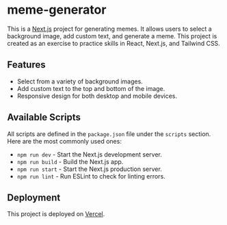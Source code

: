# meme-generator

This is a [Next.js](https://nextjs.org/) project for generating memes. It allows users to select a background image, add custom text, and generate a meme. This project is created as an exercise to practice skills in React, Next.js, and Tailwind CSS.

## Features

- Select from a variety of background images.
- Add custom text to the top and bottom of the image.
- Responsive design for both desktop and mobile devices.

## Available Scripts

All scripts are defined in the `package.json` file under the `scripts` section. Here are the most commonly used ones:

- `npm run dev` - Start the Next.js development server.
- `npm run build` - Build the Next.js app.
- `npm run start` - Start the Next.js production server.
- `npm run lint` - Run ESLint to check for linting errors.

## Deployment

This project is deployed on [Vercel](https://vercel.com/).